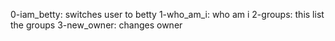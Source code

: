 0-iam_betty: switches user to betty
1-who_am_i: who am i
2-groups: this list the groups
3-new_owner: changes owner
